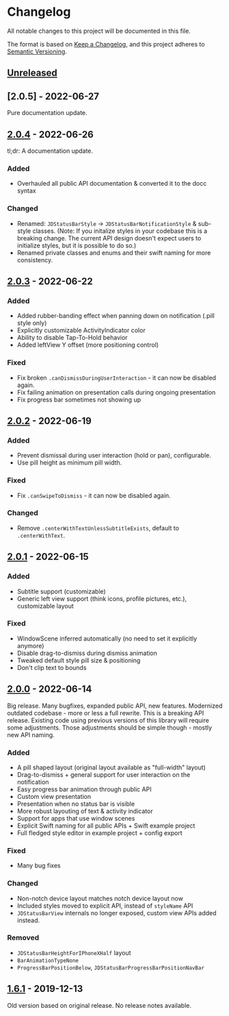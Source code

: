 # Changelog

All notable changes to this project will be documented in this file.

The format is based on [Keep a Changelog](https://keepachangelog.com/en/1.0.0/),
and this project adheres to [Semantic Versioning](https://semver.org/spec/v2.0.0.html).

## [Unreleased]

## [2.0.5] - 2022-06-27

Pure documentation update.

## [2.0.4] - 2022-06-26

tl;dr: A documentation update.

### Added

- Overhauled all public API documentation & converted it to the docc syntax

### Changed

- Renamed: `JDStatusBarStyle` -> `JDStatusBarNotificationStyle` & sub-style classes.
  (Note: If you initalize styles in your codebase this is a breaking change. The current API design doesn't expect users to initialize styles, but it is possible to do so.)
- Renamed private classes and enums and their swift naming for more consistency.

## [2.0.3] - 2022-06-22

### Added

- Added rubber-banding effect when panning down on notification (.pill style only)
- Explicitly customizable ActivityIndicator color
- Ability to disable Tap-To-Hold behavior
- Added leftView Y offset (more positioning control)

### Fixed

- Fix broken `.canDismissDuringUserInteraction` - it can now be disabled again.
- Fix failing animation on presentation calls during ongoing presentation
- Fix progress bar sometimes not showing up

## [2.0.2] - 2022-06-19

### Added

- Prevent dismissal during user interaction (hold or pan), configurable.
- Use pill height as minimum pill width.

### Fixed

- Fix `.canSwipeToDismiss` - it can now be disabled again.

### Changed

- Remove `.centerWithTextUnlessSubtitleExists`, default to `.centerWithText`.

## [2.0.1] - 2022-06-15

### Added

- Subtitle support (customizable)
- Generic left view support (think icons, profile pictures, etc.), customizable layout

### Fixed

- WindowScene inferred automatically (no need to set it explicitly anymore)
- Disable drag-to-dismiss during dismiss animation
- Tweaked default style pill size & positioning
- Don't clip text to bounds

## [2.0.0] - 2022-06-14

Big release. Many bugfixes, expanded public API, new features. Modernized outdated codebase - more or less a full rewrite.
This is a breaking API release. Existing code using previous versions of this library will require some adjustments.
Those adjustments should be simple though - mostly new API naming.

### Added

- A pill shaped layout (original layout available as "full-width" layout)
- Drag-to-dismiss + general support for user interaction on the notification
- Easy progress bar animation through public API
- Custom view presentation
- Presentation when no status bar is visible
- More robust layouting of text & activity indicator
- Support for apps that use window scenes
- Explicit Swift naming for all public APIs + Swift example project
- Full fledged style editor in example project + config export

### Fixed

- Many bug fixes

### Changed

- Non-notch device layout matches notch device layout now
- Included styles moved to explicit API, instead of `styleName` API
- `JDStatusBarView` internals no longer exposed, custom view APIs added instead.

### Removed

- `JDStatusBarHeightForIPhoneXHalf` layout
- `BarAnimationTypeNone`
- `ProgressBarPositionBelow`, `JDStatusBarProgressBarPositionNavBar`

## [1.6.1] - 2019-12-13

Old version based on original release. No release notes available.

[Unreleased]: https://github.com/calimarkus/JDStatusBarNotification/compare/2.0.4...HEAD
[2.0.4]: https://github.com/calimarkus/JDStatusBarNotification/compare/2.0.3...2.0.4
[2.0.3]: https://github.com/calimarkus/JDStatusBarNotification/compare/2.0.2...2.0.3
[2.0.2]: https://github.com/calimarkus/JDStatusBarNotification/compare/2.0.1...2.0.2
[2.0.1]: https://github.com/calimarkus/JDStatusBarNotification/compare/2.0.0...2.0.1
[2.0.0]: https://github.com/calimarkus/JDStatusBarNotification/compare/1.6.1...2.0.0
[1.6.1]: https://github.com/calimarkus/JDStatusBarNotification/releases/tag/1.6.1

